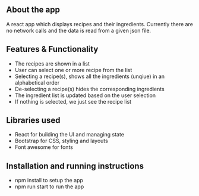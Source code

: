 ## About the app
A react app which displays recipes and their ingredients. Currently there are no network calls and the data is read from a given json file.

## Features & Functionality
* The recipes are shown in a list
* User can select one or more recipe from the list
* Selecting a recipe(s), shows all the ingredients (unqiue) in an alphabetical order
* De-selecting a recipe(s) hides the corresponding ingredients
* The ingredient list is updated based on the user selection
* If nothing is selected, we just see the recipe list

## Libraries used
* React for building the UI and managing state
* Bootstrap for CSS, styling and layouts
* Font awesome for fonts

## Installation and running instructions
* npm install to setup the app
* npm run start to run the app

